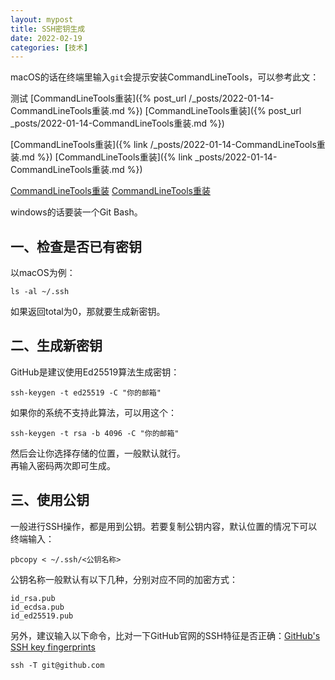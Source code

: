 ```yaml
---
layout: mypost
title: SSH密钥生成
date: 2022-02-19
categories: [技术]
---
```


macOS的话在终端里输入`git`会提示安装CommandLineTools，可以参考此文：

测试
[CommandLineTools重装]({% post_url /_posts/2022-01-14-CommandLineTools重装.md %})
[CommandLineTools重装]({% post_url _posts/2022-01-14-CommandLineTools重装.md %})

[CommandLineTools重装]({% link /_posts/2022-01-14-CommandLineTools重装.md %})
[CommandLineTools重装]({% link _posts/2022-01-14-CommandLineTools重装.md %})

[CommandLineTools重装](/_posts/2022-01-14-CommandLineTools重装.md)
[CommandLineTools重装](/_posts/2022-01-14-CommandLineTools重装)

windows的话要装一个Git Bash。

## 一、检查是否已有密钥
以macOS为例：
```
ls -al ~/.ssh
```
如果返回total为0，那就要生成新密钥。

## 二、生成新密钥
GitHub是建议使用Ed25519算法生成密钥：
```
ssh-keygen -t ed25519 -C "你的邮箱"
```
如果你的系统不支持此算法，可以用这个：
```
ssh-keygen -t rsa -b 4096 -C "你的邮箱"
```
然后会让你选择存储的位置，一般默认就行。  
再输入密码两次即可生成。  

## 三、使用公钥
一般进行SSH操作，都是用到公钥。若要复制公钥内容，默认位置的情况下可以终端输入：
```
pbcopy < ~/.ssh/<公钥名称>
```
公钥名称一般默认有以下几种，分别对应不同的加密方式：
```
id_rsa.pub
id_ecdsa.pub
id_ed25519.pub
```
另外，建议输入以下命令，比对一下GitHub官网的SSH特征是否正确：[GitHub's SSH key fingerprints](https://docs.github.com/en/authentication/keeping-your-account-and-data-secure/githubs-ssh-key-fingerprints)

```
ssh -T git@github.com
```
